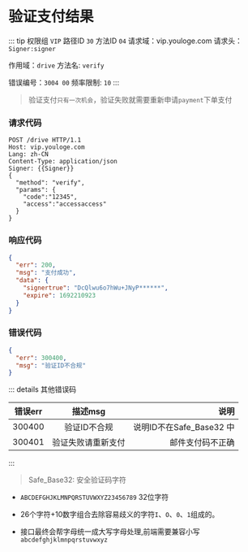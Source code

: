 # 验证支付结果
::: tip 权限组 `VIP` 路径ID `30` 方法ID `04`
请求域：vip.youloge.com 请求头：`Signer:signer`

作用域：`drive`  方法名: `verify`

错误编号：`3004 00` 频率限制: `10` 
:::

> 验证支付`只有一次机会`，验证失败就需要重新申请`payment`下单支付


### 请求代码 
``` http
POST /drive HTTP/1.1
Host: vip.youloge.com
Lang: zh-CN
Content-Type: application/json
Signer: {{Signer}}
{
  "method": "verify",
  "params": {
    "code":"12345",
    "access":"accessaccess"
  }
}
```
### 响应代码
``` json
{
  "err": 200,
  "msg": "支付成功",
  "data": {
    "signertrue": "DcQlwu6o7hWu+JNyP******",
    "expire": 1692210923
  }
}
```
### 错误代码
``` json
{
  "err": 300400,
  "msg": "验证ID不合规"
}
```

::: details 其他错误码

| 错误err        |      描述msg      |  说明 |
| ------------- | :-----------: | ----: |
| 300400      | 验证ID不合规 | 说明ID不在Safe_Base32 中 |
| 300401      | 验证失败请重新支付 | 邮件支付码不正确 |
:::




> Safe_Base32: 安全验证码字符

- `ABCDEFGHJKLMNPQRSTUVWXYZ23456789` 32位字符

- 26个字符+10数字组合去除容易歧义的字符`I`、`O`、`0`、`1`组成的。 

- 接口最终会帮字母统一成大写字母处理,前端需要兼容小写`abcdefghjklmnpqrstuvwxyz`
